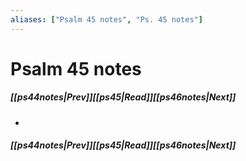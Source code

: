 ```yaml
---
aliases: ["Psalm 45 notes", "Ps. 45 notes"]
---
```

# Psalm 45 notes
##### <span class=arrow-left></span>[[ps44notes|Prev]]<span class=navigation-separator></span>[[ps45|Read]]<span class=navigation-separator></span>[[ps46notes|Next]]<span class=arrow-right></span>
- 
##### <span class=arrow-left></span>[[ps44notes|Prev]]<span class=navigation-separator></span>[[ps45|Read]]<span class=navigation-separator></span>[[ps46notes|Next]]<span class=arrow-right></span>
